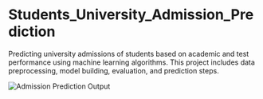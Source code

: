 # Students_University_Admission_Prediction
Predicting university admissions of students based on academic and test performance using machine learning algorithms. This project includes data preprocessing, model building, evaluation, and prediction steps.

![Admission Prediction Output](https://github.com/dhuleprajakta/admission-prediction/raw/main/images/Admission_prediction.png)







